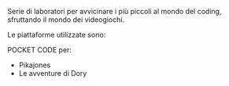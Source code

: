 Serie di laboratori per avvicinare i più piccoli al mondo del coding, sfruttando il mondo dei videogiochi.

Le piattaforme utilizzate sono:

POCKET CODE per:
- Pikajones
- Le avventure di Dory
